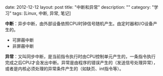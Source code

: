 date: 2012-12-12
layout: post
title: "中断和异常"
description: ""
category: "学习"
tags: [Linux, 中断, 异常, 笔记]

**中断**：异步中断，由外部设备依照CPU时钟信号随机产生。由定时器和I/O设备产生的。
- 可屏蔽中断
- 非屏蔽中断

**异常**：又叫同步中断，是当前指令执行时由CPU控制单元产生的，一条指令执行完成之后CPU才会发出中断。异常是由程序的错误产生的（发送信号处理异常），或者是内核必须处理的异常条件产生的（如缺页、int指令等）。


